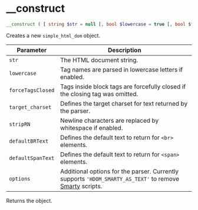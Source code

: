 # __construct

```php
__construct ( [ string $str = null [, bool $lowercase = true [, bool $forceTagsClosed = true [, string $target_charset = DEFAULT_TARGET_CHARSET [, bool $stripRN = true [, string $defaultBRText = DEFAULT_BR_TEXT [, string $defaultSpanText = DEFAULT_SPAN_TEXT [, int $options = 0 ]]]]]]]]) : object
```

Creates a new `simple_html_dom` object.

| Parameter         | Description
| ---------         | -----------
| `str`             | The HTML document string.
| `lowercase`       | Tag names are parsed in lowercase letters if enabled.
| `forceTagsClosed` | Tags inside block tags are forcefully closed if the closing tag was omitted.
| `target_charset`  | Defines the target charset for text returned by the parser.
| `stripRN`         | Newline characters are replaced by whitespace if enabled.
| `defaultBRText`   | Defines the default text to return for `<br>` elements.
| `defaultSpanText` | Defines the default text to return for `<span>` elements.
| `options`         | Additional options for the parser. Currently supports `'HDOM_SMARTY_AS_TEXT'` to remove [Smarty](https://www.smarty.net/) scripts.

Returns the object.